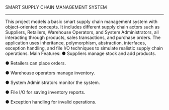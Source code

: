 SMART SUPPLY CHAIN MANAGEMENT SYSTEM
________________________________________

This project models a basic smart supply chain management system with object-oriented concepts. It includes different supply chain actors such as Suppliers, Retailers, Warehouse Operators, and System Administrators, all interacting through products, sales transactions, and purchase orders.
The application uses inheritance, polymorphism, abstraction, interfaces, exception handling, and file I/O techniques to simulate realistic supply chain operations.
Main Features:
●	Suppliers manage stock and add products.

●	Retailers can place orders.

●	Warehouse operators manage inventory.

●	System Administrators monitor the system.

●	File I/O for saving inventory reports.

●	Exception handling for invalid operations.
